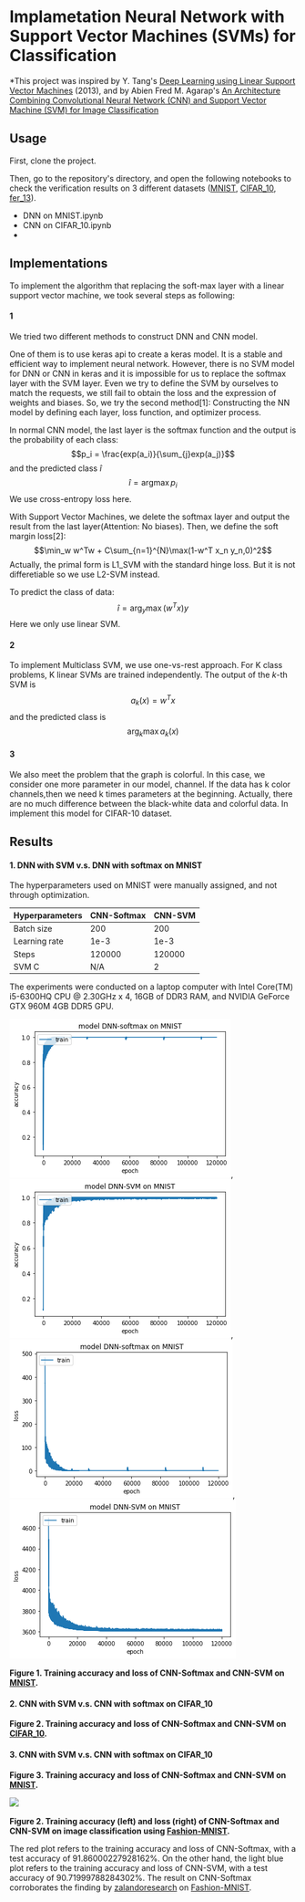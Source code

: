 Implametation Neural Network with Support Vector Machines (SVMs) for Classification
===


*This project was inspired by Y. Tang's [Deep Learning using Linear Support Vector Machines](https://arxiv.org/abs/1306.0239)
(2013), and by Abien Fred M. Agarap's [An Architecture Combining Convolutional Neural Network (CNN) and Support Vector Machine (SVM) for Image Classification](https://arxiv.org/pdf/1712.03541)


## Usage

First, clone the project.

Then, go to the repository's directory, and open the following notebooks to check the verification results on 3 different datasets ([MNIST](http://yann.lecun.com/exdb/mnist/), [CIFAR_10](https://www.cs.toronto.edu/~kriz/cifar.html), [fer_13]()).

- DNN on MNIST.ipynb
- CNN on CIFAR_10.ipynb
- 
## Implementations
To implement the algorithm that replacing the soft-max layer with a linear support vector machine, we took several steps as following:
#### 1 
We tried two different methods to construct DNN and CNN model. 

One of them is to use keras api to create a keras model. It is a stable and efficient way to implement neural network. However, there is no SVM model for DNN or CNN in keras and it is impossible for us to replace the softmax layer with the SVM layer. Even we try to define the SVM by ourselves to match the requests, we still fail to obtain the loss and the expression of weights and biases. So, we try the second method[1]: Constructing the NN model by defining each layer, loss function, and optimizer process. 

In normal CNN model, the last layer is the softmax function and the output is the probability of each class:
$$p_i = \frac{exp(a_i)}{\sum_{j}exp(a_j)}$$
and the predicted class $\hat{i}$
$$\hat{i} = \text{arg} \max p_i$$
We use cross-entropy loss here.

With Support Vector Machines, we delete the softmax layer and output the result from the last layer(Attention: No biases). Then, we define the soft margin loss[2]:
$$\min_w w^Tw + C\sum_{n=1}^{N}\max(1-w^T x_n y_n,0)^2$$
Actually, the primal form is L1_SVM with the standard hinge loss. But it is not differetiable so we use L2-SVM instead. 

To predict the class of data:
$$\hat{i} = \text{arg}_y \max (w^Tx)y$$
Here we only use linear SVM. 

#### 2
To implement Multiclass SVM, we use one-vs-rest approach. For K class problems, K linear SVMs are trained independently. The output of the $k$-th SVM is
$$a_k(x) = w^Tx$$
and the predicted class is
$$\text{arg}_k \max a_k(x)$$

#### 3
We also meet the problem that the graph is colorful. In this case, we consider one more parameter in our model, channel. If the data has k color channels,then we need k times parameters at the beginning. Actually, there are no much difference between the black-white data and colorful data. In implement this model for CIFAR-10 dataset.

## Results

#### 1. DNN with SVM v.s. DNN with softmax on MNIST

The hyperparameters used on MNIST were manually assigned, and not through optimization.

|Hyperparameters|CNN-Softmax|CNN-SVM|
|---------------|-----------|-------|
|Batch size|200|200|
|Learning rate|1e-3|1e-3|
|Steps|120000|120000|
|SVM C|N/A|2|


The experiments were conducted on a laptop computer with Intel Core(TM) i5-6300HQ CPU @ 2.30GHz x 4, 16GB of DDR3 RAM,
and NVIDIA GeForce GTX 960M 4GB DDR5 GPU.

![](figures/softmax1.png), ![](figures/SVM1.png), ![](figures/softmax2.png), ![](figures/SVM2.png)


**Figure 1. Training accuracy and loss of CNN-Softmax and CNN-SVM on [MNIST](http://yann.lecun.com/exdb/mnist/).**

#### 2. CNN with SVM v.s. CNN with softmax on CIFAR_10

**Figure 2. Training accuracy and loss of CNN-Softmax and CNN-SVM on [CIFAR_10](https://www.cs.toronto.edu/~kriz/cifar.html).**

#### 3. CNN with SVM v.s. CNN with softmax on CIFAR_10

**Figure 3. Training accuracy and loss of CNN-Softmax and CNN-SVM on [MNIST](http://yann.lecun.com/exdb/mnist/).**

![](figures/accuracy-loss-fashion.png)

**Figure 2. Training accuracy (left) and loss (right) of CNN-Softmax and CNN-SVM on image classification using [Fashion-MNIST](http://github.com/zalandoresearch/fashion-mnist).**

The red plot refers to the training accuracy and loss of CNN-Softmax, with a test accuracy of 91.86000227928162%.
On the other hand, the light blue plot refers to the training accuracy and loss of CNN-SVM, with a test accuracy of
90.71999788284302%. The result on CNN-Softmax corroborates the finding by [zalandoresearch](https://github.com/zalandoresearch) on [Fashion-MNIST](https://github.com/zalandoresearch/fashion-mnist#benchmark).


